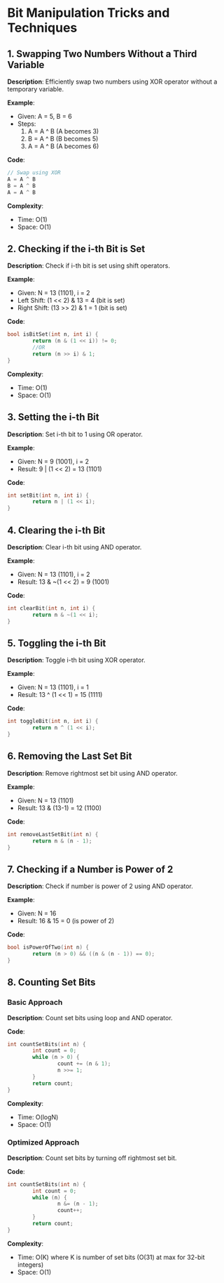 # Bit Manipulation Tricks and Techniques

## 1. Swapping Two Numbers Without a Third Variable
**Description**: Efficiently swap two numbers using XOR operator without a temporary variable.

**Example**:
- Given: A = 5, B = 6
- Steps:
    1. A = A ^ B (A becomes 3)
    2. B = A ^ B (B becomes 5) 
    3. A = A ^ B (A becomes 6)

**Code**:
```cpp
// Swap using XOR
A = A ^ B
B = A ^ B
A = A ^ B
```

**Complexity**:
- Time: O(1)
- Space: O(1)

## 2. Checking if the i-th Bit is Set
**Description**: Check if i-th bit is set using shift operators.

**Example**:
- Given: N = 13 (1101), i = 2
- Left Shift: (1 << 2) & 13 = 4 (bit is set)
- Right Shift: (13 >> 2) & 1 = 1 (bit is set)

**Code**:
```cpp
bool isBitSet(int n, int i) {
        return (n & (1 << i)) != 0;
        //OR
        return (n >> i) & 1;
}
```

**Complexity**:
- Time: O(1)
- Space: O(1)

## 3. Setting the i-th Bit
**Description**: Set i-th bit to 1 using OR operator.

**Example**:
- Given: N = 9 (1001), i = 2
- Result: 9 | (1 << 2) = 13 (1101)

**Code**:
```cpp
int setBit(int n, int i) {
        return n | (1 << i);
}
```

## 4. Clearing the i-th Bit
**Description**: Clear i-th bit using AND operator.

**Example**:
- Given: N = 13 (1101), i = 2
- Result: 13 & ~(1 << 2) = 9 (1001)

**Code**:
```cpp
int clearBit(int n, int i) {
        return n & ~(1 << i);
}
```

## 5. Toggling the i-th Bit
**Description**: Toggle i-th bit using XOR operator.

**Example**:
- Given: N = 13 (1101), i = 1
- Result: 13 ^ (1 << 1) = 15 (1111)

**Code**:
```cpp
int toggleBit(int n, int i) {
        return n ^ (1 << i);
}
```

## 6. Removing the Last Set Bit
**Description**: Remove rightmost set bit using AND operator.

**Example**:
- Given: N = 13 (1101)
- Result: 13 & (13-1) = 12 (1100)

**Code**:
```cpp
int removeLastSetBit(int n) {
        return n & (n - 1);
}
```

## 7. Checking if a Number is Power of 2
**Description**: Check if number is power of 2 using AND operator.

**Example**:
- Given: N = 16
- Result: 16 & 15 = 0 (is power of 2)

**Code**:
```cpp
bool isPowerOfTwo(int n) {
        return (n > 0) && ((n & (n - 1)) == 0);
}
```

## 8. Counting Set Bits
### Basic Approach
**Description**: Count set bits using loop and AND operator.

**Code**:
```cpp
int countSetBits(int n) {
        int count = 0;
        while (n > 0) {
                count += (n & 1);
                n >>= 1;
        }
        return count;
}
```

**Complexity**:
- Time: O(logN)
- Space: O(1)

### Optimized Approach
**Description**: Count set bits by turning off rightmost set bit.

**Code**:
```cpp
int countSetBits(int n) {
        int count = 0;
        while (n) {
                n &= (n - 1);
                count++;
        }
        return count;
}
```

**Complexity**:
- Time: O(K) where K is number of set bits (O(31) at max for 32-bit integers)
- Space: O(1)
